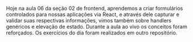 Hoje na aula 06 da seção 02 de frontend, aprendemos a criar formulários controlados para nossas aplicações via React, e através dele capturar e validar suas respectivas informações, vimos também sobre handlers genéricos e elevação de estado.
Durante a aula ao vivo os conceitos foram reforçados.
Os exercícios do dia foram realizados em outro repositório.
